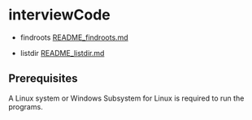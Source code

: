 # interviewCode

* findroots   [README_findroots.md](https://gist.github.com/PurpleBooth/b24679402957c63ec426)

* listdir     [README_listdir.md](https://gist.github.com/PurpleBooth/b24679402957c63ec426)



## Prerequisites

A Linux system or Windows Subsystem for Linux is required to run the programs.


